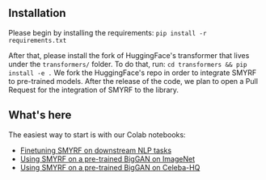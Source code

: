 ## Installation
Please begin by installing the requirements: `pip install -r requirements.txt`

After that, please install the fork of HuggingFace's transformer that lives under the `transformers/` folder. To do that, run: `cd transformers && pip install -e .`
We fork the HuggingFace's repo in order to integrate SMYRF to pre-trained models. After the release of the code, we plan to open a Pull Request for the integration of
SMYRF to the library.


## What's here
The easiest way to start is with our Colab notebooks:
- [Finetuning SMYRF on downstream NLP tasks](https://colab.research.google.com/drive/16_DTy7-jHKHZc9PJ0RVMmLmagzPPm2hP?usp=sharing)
- [Using SMYRF on a pre-trained BigGAN on ImageNet](https://colab.research.google.com/drive/1D_UYVtPz3yEHkACzztwSZM9NLlZZxNjT?usp=sharing)
- [Using SMYRF on a pre-trained BigGAN on Celeba-HQ](https://colab.research.google.com/drive/1kJmNXCz-uiEgiHWKFtJ-tlD-TMj345aN?usp=sharing)
